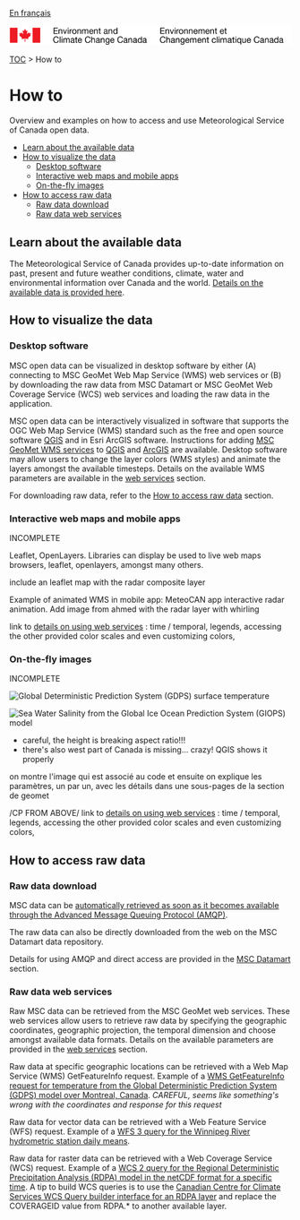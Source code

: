 [En français](readme_fr.md)

![ECCC logo](../img_eccc-logo.png)

[TOC](../readme_en.md) > How to


# How to

Overview and examples on how to access and use Meteorological Service of Canada open data.

* [Learn about the available data](#learn-about-the-available-data)
* [How to visualize the data](#how-to-visualize-the-data)
  * [Desktop software](#desktop-software)
  * [Interactive web maps and mobile apps](#interactive-web-maps-and-mobile-apps)
  * [On-the-fly images](#on-the-fly-images)
* [How to access raw data](#how-to-access-raw-data)
  * [Raw data download](#raw-data-download)
  * [Raw data web services](#raw-data-web-services)


## Learn about the available data

The Meteorological Service of Canada provides up-to-date information on past, present and future weather conditions, climate, water and environmental information over Canada and the world. [Details  on the available data is provided here](../msc-data/readme_en.md).

## How to visualize the data

### Desktop software 

MSC open data can be visualized in desktop software by either (A) connecting to MSC GeoMet Web Map Service (WMS) web services or (B) by downloading the raw data from MSC Datamart or MSC GeoMet Web Coverage Service (WCS) web services and loading the raw data in the application.

MSC open data can be interactively visualized in software that supports the OGC Web Map Service (WMS) standard such as the free and open source software [QGIS](https://qgis.org) and in Esri ArcGIS software. Instructions for adding [MSC GeoMet WMS services](../msc-geomet/readme_en.md) to [QGIS](https://docs.qgis.org/3.4/en/docs/training_manual/online_resources/wms.html) and [ArcGIS](https://desktop.arcgis.com/en/arcmap/latest/map/web-maps-and-services/adding-wms-services.htm) are available. Desktop software may allow users to change the layer colors (WMS styles) and animate the layers amongst the available timesteps. Details on the available WMS parameters are available in the [web services](../msc-geomet/web-services.md) section.

For downloading raw data, refer to the [How to access raw data](#how-to-access-raw-data) section.


### Interactive web maps and mobile apps

INCOMPLETE

Leaflet, OpenLayers. Libraries can display be used to live web maps browsers, leaflet, openlayers, amongst many others. 

include an leaflet map with the radar composite layer

Example of animated WMS in mobile app: MeteoCAN app interactive radar animation. Add image from ahmed with the radar layer with whirling

link to [details on using web services](../msc-geomet/web-services_en.md) : time / temporal, legends, accessing the other provided color scales and even customizing colors, 

### On-the-fly images

INCOMPLETE

![Global Deterministic Prediction System (GDPS) surface temperature](https://geo.weather.gc.ca/geomet?service=WMS&version=1.3.0&request=GetMap&bbox=-180,-90,90,180&crs=EPSG:4326&width=800&height=600&layers=GDPS.ETA_TT&format=image/png)              

![Sea Water Salinity from the Global Ice Ocean Prediction System (GIOPS) model](https://geo.weather.gc.ca/geomet?service=WMS&version=1.3.0&request=GetMap&bbox=-180,-90,90,180&crs=EPSG:4326&width=800&height=600&layers=OCEAN.GIOPS.2D_SALW&format=image/png)              

* careful, the height is breaking aspect ratio!!!
* there's also west part of Canada is missing... crazy! QGIS shows it properly

on montre l'image qui est associé au code et ensuite on explique les paramètres, un par un, avec les détails dans une sous-pages de la section de geomet

/CP FROM ABOVE/ link to [details on using web services](../msc-geomet/web-services_en.md) : time / temporal, legends, accessing the other provided color scales and even customizing colors, 


## How to access raw data

### Raw data download

MSC data can be [automatically retrieved as soon as it becomes available through the Advanced Message Queuing Protocol (AMQP)](../msc-datamart/amqp_en.md).

The raw data can also be directly downloaded from the web on the MSC Datamart data repository.

Details for using AMQP and direct access are provided in the [MSC Datamart](../msc-datamart/readme_en.md) section.


### Raw data web services

Raw MSC data can be retrieved from the MSC GeoMet web services. These web services allow users to retrieve raw data by specifying the geographic coordinates, geographic projection, the temporal dimension and choose amongst available data formats. Details on the available parameters are provided in the [web services](../msc-geomet/web-services_en.md) section.

Raw data at specific geographic locations can be retrieved with a Web Map Service (WMS) GetFeatureInfo request. Example of a [WMS GetFeatureInfo request for temperature from the Global Deterministic Prediction System (GDPS) model over Montreal, Canada](https://geo.weather.gc.ca/geomet/?SERVICE=WMS&VERSION=1.3.0&REQUEST=GetFeatureInfo&QUERY_LAYERS=GDPS.ETA_TT&INFO_FORMAT=text/plain&X=100&Y=100&EXCEPTIONS=xml&LAYERS=GDPS.ETA_TT&CRS=EPSG:4326&BBOX=-73.56,45.50,-73.55,45.51&WIDTH=100&HEIGHT=100). _CAREFUL, seems like something's wrong with the coordinates and response for this request_

Raw data for vector data can be retrieved with a Web Feature Service (WFS) request. Example of a [WFS 3 query for the Winnipeg River hydrometric station daily means](https://geo.weather.gc.ca/geomet/features/collections/hydrometric-daily-mean/items?STATION_NUMBER=05PF049).

Raw data for raster data can be retrieved with a Web Coverage Service (WCS) request. Example of a [WCS 2 query for the Regional Deterministic Precipitation Analysis (RDPA) model in the netCDF format for a specific time](https://geo.weather.gc.ca/geomet?SERVICE=WCS&VERSION=2.0.1&REQUEST=GetCoverage&COVERAGEID=RDPA.6F_PR&SUBSETTINGCRS=EPSG:4326&FORMAT=image/netcdf&TIME=2019-05-14T12:00:00Z). A tip to build WCS queries is to use the [Canadian Centre for Climate Services WCS Query builder interface for an RDPA layer](https://climate-change.canada.ca/climate-data/#/regional-deterministic-precipitation-analysis) and replace the COVERAGEID value from RDPA.* to another available layer.